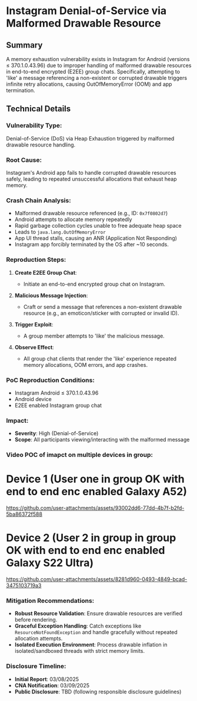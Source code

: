 # Instagram Denial-of-Service via Malformed Drawable Resource

## Summary
A memory exhaustion vulnerability exists in Instagram for Android (versions ≤ 370.1.0.43.96) due to improper handling of malformed drawable resources in end-to-end encrypted (E2EE) group chats. Specifically, attempting to 'like' a message referencing a non-existent or corrupted drawable triggers infinite retry allocations, causing OutOfMemoryError (OOM) and app termination.

## Technical Details

### Vulnerability Type:
Denial-of-Service (DoS) via Heap Exhaustion triggered by malformed drawable resource handling.

### Root Cause:
Instagram's Android app fails to handle corrupted drawable resources safely, leading to repeated unsuccessful allocations that exhaust heap memory.

### Crash Chain Analysis:
- Malformed drawable resource referenced (e.g., ID: `0x7f0802d7`)
- Android attempts to allocate memory repeatedly
- Rapid garbage collection cycles unable to free adequate heap space
- Leads to `java.lang.OutOfMemoryError`
- App UI thread stalls, causing an ANR (Application Not Responding)
- Instagram app forcibly terminated by the OS after ~10 seconds.

### Reproduction Steps:

1. **Create E2EE Group Chat**:
   - Initiate an end-to-end encrypted group chat on Instagram.

2. **Malicious Message Injection**:
   - Craft or send a message that references a non-existent drawable resource (e.g., an emoticon/sticker with corrupted or invalid ID).

3. **Trigger Exploit**:
   - A group member attempts to 'like' the malicious message.

4. **Observe Effect**:
   - All group chat clients that render the 'like' experience repeated memory allocations, OOM errors, and app crashes.

### PoC Reproduction Conditions:
- Instagram Android ≤ 370.1.0.43.96
- Android device
- E2EE enabled Instagram group chat

### Impact:
- **Severity**: High (Denial-of-Service)
- **Scope**: All participants viewing/interacting with the malformed message
### Video POC of imapct on multiple devices in group:

# Device 1 (User one in group OK with end to end enc enabled Galaxy A52)

https://github.com/user-attachments/assets/93002dd6-77dd-4b7f-b2fd-5ba86372f588

# Device 2 (User 2 in group in group OK with end to end enc enabled Galaxy S22 Ultra)

https://github.com/user-attachments/assets/8281d960-0493-4849-bcad-3475103719a3

### Mitigation Recommendations:
- **Robust Resource Validation**: Ensure drawable resources are verified before rendering.
- **Graceful Exception Handling**: Catch exceptions like `ResourceNotFoundException` and handle gracefully without repeated allocation attempts.
- **Isolated Execution Environment**: Process drawable inflation in isolated/sandboxed threads with strict memory limits.

### Disclosure Timeline:
- **Initial Report**: 03/08/2025
- **CNA Notification**: 03/09/2025
- **Public Disclosure**: TBD (following responsible disclosure guidelines)

